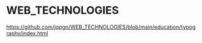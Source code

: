 # WEB_TECHNOLOGIES

https://github.com/jqpgn/WEB_TECHNOLOGIES/blob/main/education/typography/index.html
